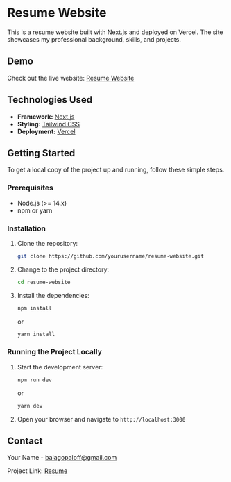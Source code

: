 # Resume Website

This is a resume website built with Next.js and deployed on Vercel. The site showcases my professional background, skills, and projects.

## Demo

Check out the live website: [Resume Website](https://resume-iota-jet.vercel.app/)

## Technologies Used

- **Framework:** [Next.js](https://nextjs.org/)
- **Styling:** [Tailwind CSS](https://tailwindcss.com/)
- **Deployment:** [Vercel](https://vercel.com/)
## Getting Started

To get a local copy of the project up and running, follow these simple steps.

### Prerequisites

- Node.js (>= 14.x)
- npm or yarn

### Installation

1. Clone the repository:
    ```sh
    git clone https://github.com/yourusername/resume-website.git
    ```
2. Change to the project directory:
    ```sh
    cd resume-website
    ```
3. Install the dependencies:
    ```sh
    npm install
    ```
    or
    ```sh
    yarn install
    ```

### Running the Project Locally

1. Start the development server:
    ```sh
    npm run dev
    ```
    or
    ```sh
    yarn dev
    ```
2. Open your browser and navigate to `http://localhost:3000`


## Contact

Your Name - [balagopaloff@gmail.com](mailto:balagopaloff@gmail.com)

Project Link: [Resume](https://github.com/yourusername/resume-website)

